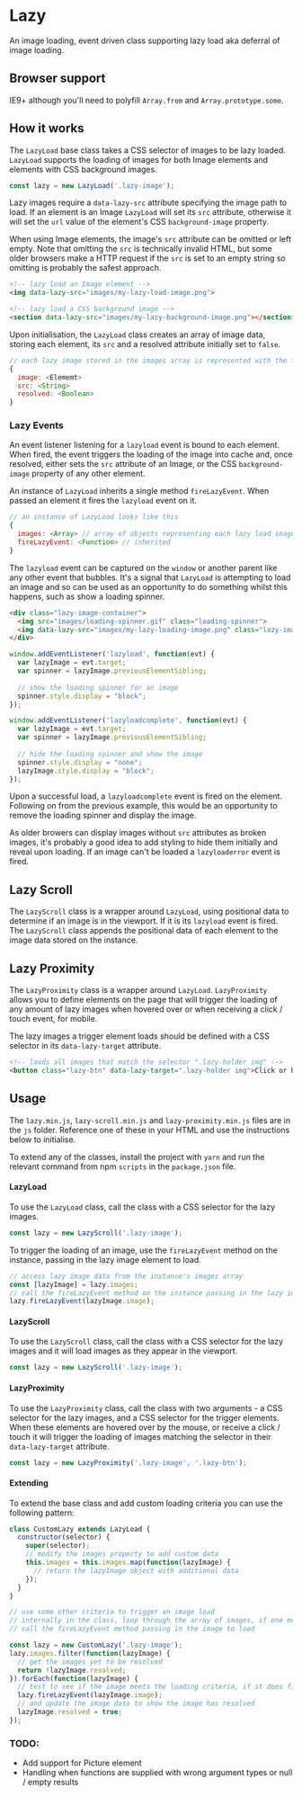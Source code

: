 # Lazy

An image loading, event driven class supporting lazy load aka deferral of image loading. 

## Browser support

IE9+ although you'll need to polyfill `Array.from` and `Array.prototype.some`.

## How it works

The `LazyLoad` base class takes a CSS selector of images to be lazy loaded. `LazyLoad` supports the loading of images for both Image elements and elements with CSS background images.

```javascript
const lazy = new LazyLoad('.lazy-image');
```

Lazy images require a `data-lazy-src` attribute specifying the image path to load. If an element is an Image `LazyLoad` will set its `src` attribute, otherwise it will set the `url` value of the element's CSS `background-image` property. 

When using Image elements, the image's `src` attribute can be omitted or left empty. Note that omitting the `src` is technically invalid HTML, but some older browsers make a HTTP request if the `src` is set to an empty string so omitting is probably the safest approach.

```html
<!-- lazy load an Image element -->
<img data-lazy-src="images/my-lazy-load-image.png">

<!-- lazy load a CSS background image -->
<section data-lazy-src="images/my-lazy-background-image.png"></section>
```

Upon initialisation, the `LazyLoad` class creates an array of image data, storing each element, its `src` and a resolved attribute initially set to `false`.

```javascript
// each lazy image stored in the images array is represented with the following data structure
{
  image: <Elememt>
  src: <String>
  resolved: <Boolean>
}
```
### Lazy Events

An event listener listening for a `lazyload` event is bound to each element. When fired, the event triggers the loading of the image into cache and, once resolved, either sets the `src` attribute of an Image, or the CSS `background-image` property of any other element.

An instance of `LazyLoad` inherits a single method `fireLazyEvent`. When passed an element it fires the `lazyload` event on it.

```javascript
// an instance of LazyLoad looks like this
{
  images: <Array> // array of objects representing each lazy load image (see above for data structure)
  fireLazyEvent: <Function> // inherited
}
```

The `lazyload` event can be captured on the `window` or another parent like any other event that bubbles. It's a signal that `LazyLoad` is attempting to load an image and so can be used as an opportunity to do something whilst this happens, such as show a loading spinner. 

```html
<div class="lazy-image-container">
  <img src="images/loading-spinner.gif" class="loading-spinner">
  <img data-lazy-src="images/my-lazy-loading-image.png" class="lazy-image">
</div>
```
```javascript
window.addEventListener('lazyload', function(evt) {
  var lazyImage = evt.target;
  var spinner = lazyImage.previousElementSibling;
  
  // show the loading spinner for an image
  spinner.style.display = "block";
});

window.addEventListener('lazyloadcomplete', function(evt) {
  var lazyImage = evt.target;
  var spinner = lazyImage.previousElementSibling;
  
  // hide the loading spinner and show the image
  spinner.style.display = "none";
  lazyImage.style.display = "block";
});
```

Upon a successful load, a `lazyloadcomplete` event is fired on the element. Following on from the previous example, this would be an opportunity to remove the loading spinner and display the image. 

As older browers can display images without `src` attributes as broken images, it's probably a good idea to add styling to hide them initially and reveal upon loading. If an image can't be loaded a `lazyloaderror` event is fired.

## Lazy Scroll

The `LazyScroll` class is a wrapper around `LazyLoad`, using positional data to determine if an image is in the viewport. If it is its `lazyload` event is fired. The `LazyScroll` class appends the positional data of each element to the image data stored on the instance.

## Lazy Proximity

The `LazyProximity` class is a wrapper around `LazyLoad`. `LazyProximity` allows you to define elements on the page that will trigger the loading of any amount of lazy images when hovered over or when receiving a click / touch event, for mobile. 

The lazy images a trigger element loads should be defined with a CSS selector in its `data-lazy-target` attribute.

```html
<!-- loads all images that match the selector ".lazy-holder img" -->
<button class="lazy-btn" data-lazy-target=".lazy-holder img">Click or hover over me!</button>
```

## Usage

The `lazy.min.js`, `lazy-scroll.min.js` and `lazy-proximity.min.js` files are in the `js` folder. Reference one of these in your HTML and use the instructions below to initialise.

To extend any of the classes, install the project with `yarn` and run the relevant command from npm `scripts` in the `package.json` file.

#### LazyLoad

To use the `LazyLoad` class, call the class with a CSS selector for the lazy images.

```javascript
const lazy = new LazyScroll('.lazy-image');
```
To trigger the loading of an image, use the `fireLazyEvent` method on the instance, passing in the lazy image element to load.

```javascript
// access lazy image data from the instance's images array
const [lazyImage] = lazy.images;
// call the fireLazyEvent method on the instance passing in the lazy image / element
lazy.fireLazyEvent(lazyImage.image);
```

#### LazyScroll

To use the `LazyScroll` class, call the class with a CSS selector for the lazy images and it will load images as they appear in the viewport.

```javascript
const lazy = new LazyScroll('.lazy-image');
```

#### LazyProximity

To use the `LazyProximity` class, call the class with two arguments - a CSS selector for the lazy images, and a CSS selector for the trigger elements. When these elements are hovered over by the mouse, or receive a click / touch it will trigger the loading of images matching the selector in their `data-lazy-target` attribute.

```javascript
const lazy = new LazyProximity('.lazy-image', '.lazy-btn');
```

#### Extending

To extend the base class and add custom loading criteria you can use the following pattern:

```javascript
class CustomLazy extends LazyLoad {
  constructor(selector) {
    super(selector);
    // modify the images property to add custom data 
    this.images = this.images.map(function(lazyImage) {
      // return the lazyImage object with additional data
    });
  }
}

// use some other criteria to trigger an image load
// internally in the class, loop through the array of images, if one meets the criteria to load
// call the fireLazyEvent method passing in the image to load

const lazy = new CustomLazy('.lazy-image');
lazy.images.filter(function(lazyImage) {
  // get the images yet to be resolved
  return !lazyImage.resolved;
}).forEach(function(lazyImage) {
  // test to see if the image meets the loading criteria, if it does fire the event
  lazy.fireLazyEvent(lazyImage.image);
  // and update the image data to show the image has resolved
  lazyImage.resolved = true;
});
```

### TODO:
* Add support for Picture element
* Handling when functions are supplied with wrong argument types or null / empty results

